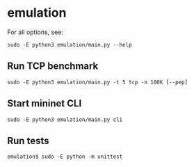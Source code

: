 # emulation

For all options, see:

```
sudo -E python3 emulation/main.py --help
```

## Run TCP benchmark

```
sudo -E python3 emulation/main.py -t 5 tcp -n 100K [--pep]
```

## Start mininet CLI

```
sudo -E python3 emulation/main.py cli
```

## Run tests

```
emulation$ sudo -E python -m unittest
```

